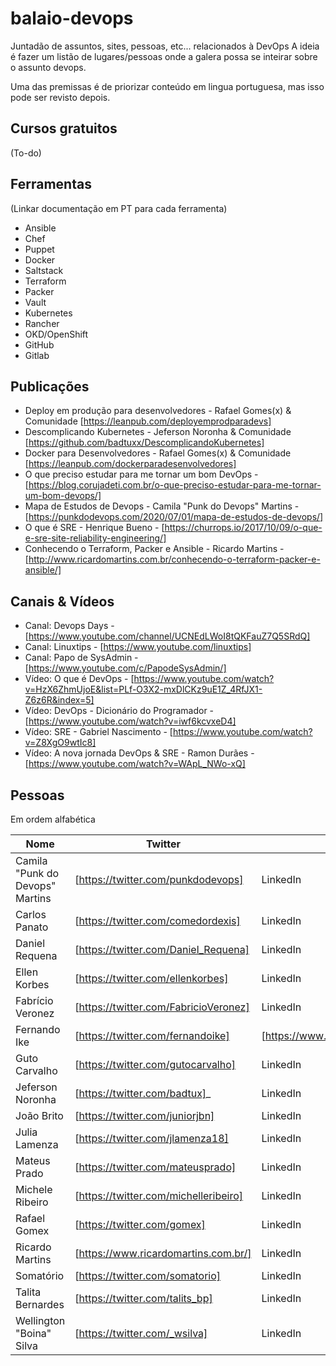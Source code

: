 # balaio-devops
Juntadão de assuntos, sites, pessoas, etc... relacionados à DevOps
A ideia é fazer um listão de lugares/pessoas onde a galera possa se inteirar sobre o assunto devops.

Uma das premissas é de priorizar conteúdo em lingua portuguesa, mas isso pode ser revisto depois.


## Cursos gratuitos 

(To-do)

## Ferramentas

(Linkar documentação em PT para cada ferramenta)

* Ansible
* Chef
* Puppet
* Docker
* Saltstack
* Terraform
* Packer
* Vault
* Kubernetes
* Rancher
* OKD/OpenShift
* GitHub
* Gitlab


## Publicações
* Deploy em produção para desenvolvedores - Rafael Gomes(x) & Comunidade [https://leanpub.com/deployemprodparadevs]
* Descomplicando Kubernetes - Jeferson Noronha & Comunidade [https://github.com/badtuxx/DescomplicandoKubernetes]
* Docker para Desenvolvedores - Rafael Gomes(x) & Comunidade [https://leanpub.com/dockerparadesenvolvedores]
* O que preciso estudar para me tornar um bom DevOps - [https://blog.corujadeti.com.br/o-que-preciso-estudar-para-me-tornar-um-bom-devops/]
* Mapa de Estudos de Devops - Camila "Punk do Devops" Martins - [https://punkdodevops.com/2020/07/01/mapa-de-estudos-de-devops/]
* O que é SRE - Henrique Bueno - [https://churrops.io/2017/10/09/o-que-e-sre-site-reliability-engineering/]
* Conhecendo o Terraform, Packer e Ansible - Ricardo Martins - [http://www.ricardomartins.com.br/conhecendo-o-terraform-packer-e-ansible/]




## Canais & Vídeos
* Canal: Devops Days - [https://www.youtube.com/channel/UCNEdLWoI8tQKFauZ7Q5SRdQ]
* Canal: Linuxtips - [https://www.youtube.com/linuxtips]
* Canal: Papo de SysAdmin - [https://www.youtube.com/c/PapodeSysAdmin/]
* Vídeo: O que é DevOps - [https://www.youtube.com/watch?v=HzX6ZhmUjoE&list=PLf-O3X2-mxDlCKz9uE1Z_4RfJX1-Z6z6R&index=5]
* Vídeo: DevOps - Dicionário do Programador - [https://www.youtube.com/watch?v=iwf6kcvxeD4]
* Vídeo: SRE - Gabriel Nascimento - [https://www.youtube.com/watch?v=Z8XgO9wtIc8]
* Vídeo: A nova jornada DevOps & SRE - Ramon Durães - [https://www.youtube.com/watch?v=WApL_NWo-xQ]

## Pessoas

Em ordem alfabética

| Nome | Twitter | LinkedIn | Youtube | Outro |
| ------- | --------  | ---------- | ---------- | ------- |
| Camila "Punk do Devops" Martins | [https://twitter.com/punkdodevops] | LinkedIn | [https://www.youtube.com/channel/UCyNp3i0UZeTL11CUBs9mZyA] | Outro |
| Carlos Panato | [https://twitter.com/comedordexis] | LinkedIn | Youtube | Outro |
| Daniel Requena | [https://twitter.com/Daniel_Requena] | LinkedIn | Youtube | Outro |
| Ellen Korbes | [https://twitter.com/ellenkorbes] | LinkedIn | [https://www.youtube.com/channel/UCxD5EE0H7qOhRr0tIVsOZPQ] | Outro |
| Fabrício Veronez | [https://twitter.com/FabricioVeronez] | LinkedIn | [https://www.youtube.com/user/fabricioveronez] | Outro |
| Fernando Ike | [https://twitter.com/fernandoike] | [https://www.linkedin.com/in/fernandoike/] | [https://www.youtube.com/user/fernandoike] | [https://github.com/fike] |
| Guto Carvalho | [https://twitter.com/gutocarvalho] | LinkedIn | [https://www.youtube.com/user/gutoccarvalho/] | Outro |
| Jeferson Noronha | [https://twitter.com/badtux]_ | LinkedIn | [https://www.youtube.com/linuxtips] | Outro |
| João Brito | [https://twitter.com/juniorjbn] | LinkedIn | [https://www.youtube.com/c/Getupcloud/] | Outro |
| Julia Lamenza | [https://twitter.com/jlamenza18] | LinkedIn | [https://www.youtube.com/user/jlamenza] | Outro |
| Mateus Prado | [https://twitter.com/mateusprado] | LinkedIn | Youtube | Outro |
| Michele Ribeiro | [https://twitter.com/michelleribeiro] | LinkedIn | Youtube | Outro |
| Rafael Gomex | [https://twitter.com/gomex] | LinkedIn | [https://www.youtube.com/user/rafaelmontek] | Outro |
| Ricardo Martins | [https://www.ricardomartins.com.br/] | LinkedIn | Youtube | Outro |
| Somatório | [https://twitter.com/somatorio] | LinkedIn | Youtube | Outro |
| Talita Bernardes | [https://twitter.com/talits_bp] | LinkedIn | Youtube | Outro |
| Wellington "Boina" Silva | [https://twitter.com/_wsilva] | LinkedIn | Youtube | Outro |